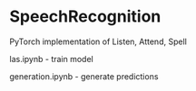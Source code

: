 # SpeechRecognition
PyTorch implementation of Listen, Attend, Spell


las.ipynb - train model

generation.ipynb - generate predictions